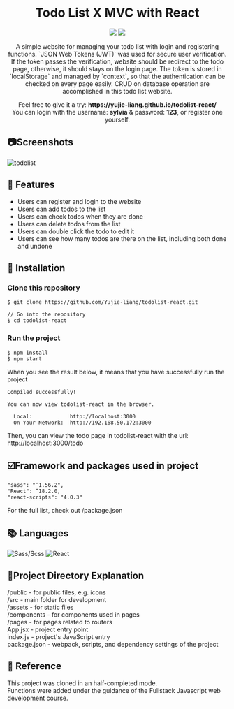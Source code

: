 # <div align='center'>Todo List X MVC with React</div>

<div align='center'>
<p>
    <img src="https://img.shields.io/badge/Sass/Scss-1.77.0-pink"/>
    <img src="https://img.shields.io/badge/React-18.3.1-blue"/>
</p>
<p>
A simple website for managing your todo list with login and registering functions. `JSON Web Tokens (JWT)` was used for secure user verification. If the token passes the verification, website should be redirect to the todo page, otherwise, it should stays on the login page. The token is stored in `localStorage` and managed by `context`, so that the authentication can be checked on every page easily. CRUD on database operation are accomplished in this todo list website.
</p>
<p>Feel free to give it a try: <strong>https://yujie-liang.github.io/todolist-react/</strong><br>
You can login with the username: <strong>sylvia</strong> & password: <strong>123</strong>, or register one yourself.
</p>
</div>

## :camera:Screenshots

![todolist](https://i.imgur.com/Vhv34sG.png)

## :star2: Features

- Users can register and login to the website<br>
- Users can add todos to the list<br>
- Users can check todos when they are done<br>
- Users can delete todos from the list<br>
- Users can double click the todo to edit it<br>
- Users can see how many todos are there on the list, including both done and undone<br>

## :diamond_shape_with_a_dot_inside: Installation

### Clone this repository

```
$ git clone https://github.com/Yujie-liang/todolist-react.git

// Go into the repository
$ cd todolist-react

```

### Run the project

```
$ npm install
$ npm start
```

When you see the result below, it means that you have successfully run the project

```
Compiled successfully!

You can now view todolist-react in the browser.

  Local:            http://localhost:3000
  On Your Network:  http://192.168.50.172:3000

```

Then, you can view the todo page in todolist-react with the url: http://localhost:3000/todo

## :ballot_box_with_check:Framework and packages used in project

```
"sass": "^1.56.2",
"React": ^18.2.0,
"react-scripts": "4.0.3"
```

For the full list, check out /package.json

## :books: Languages

<div>
<img alt="Sass/Scss" src="https://img.shields.io/badge/SASS%20-hotpink.svg?&style=for-the-badge&logo=SASS&logoColor=white"/>
<img alt="React" src="https://img.shields.io/badge/react-%2320232a.svg?style=for-the-badge&logo=react&logoColor=%2361DAFB"/>

## :floppy_disk:Project Directory Explanation

/public - for public files, e.g. icons  
/src - main folder for development  
/assets - for static files  
/components - for components used in pages  
/pages - for pages related to routers  
App.jsx - project entry point  
index.js - project's JavaScript entry  
package.json - webpack, scripts, and dependency settings of the project

## 💎 Reference

This project was cloned in an half-completed mode.  
Functions were added under the guidance of the Fullstack Javascript web development course.
